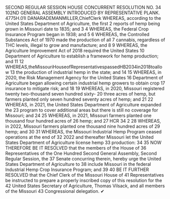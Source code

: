 SECOND REGULAR SESSION
HOUSE CONCURRENT
RESOLUTION NO. 34
102ND GENERAL ASSEMBLY
INTRODUCED BY REPRESENTATIVE PLANK.
4775H.01I DANARADEMANMILLER,ChiefClerk
WHEREAS, according to the United States Department of Agriculture, the first
2 reports of hemp being grown in Missouri date to 1835; and
3
4 WHEREAS, the Federal Crop Insurance Program began in 1938; and
5
6 WHEREAS, the Controlled Substances Act of 1970 made the production of all
7 cannabis, regardless of THC levels, illegal to grow and manufacture; and
8
9 WHEREAS, the Agriculture Improvement Act of 2018 required the United States
10 Department of Agriculture to establish a framework for hemp production; and
11
12 WHEREAS,theMissouriHouseofRepresentativespassedHB2034in2018toallow
13 the production of industrial hemp in the state; and
14
15 WHEREAS, in 2020, the Risk Management Agency for the United States
16 Department of Agriculture began allowing certain industrial hemp growers to obtain crop
17 insurance to mitigate risk; and
18
19 WHEREAS, in 2020, Missouri registered twenty two-thousand seven hundred sixty-
20 three acres of hemp, but farmers planted only seven hundred seventy acres of hemp; and
21
22 WHEREAS, in 2021, the United States Department of Agriculture expanded the
23 program to cover additional areas but there is still no coverage for Missouri; and
24
25 WHEREAS, in 2021, Missouri farmers planted one thousand four hundred acres of
26 hemp; and
27
HCR 34 2
28 WHEREAS, in 2022, Missouri farmers planted one thousand nine hundred acres of
29 hemp; and
30
31 WHEREAS, the Missouri Industrial Hemp Program ceased operations at the end of
32 2022 and thereafter Missouri let the United States Department of Agriculture license hemp
33 production:
34
35 NOW THEREFORE BE IT RESOLVED that the members of the House of
36 Representatives of the One Hundred Second General Assembly, Second Regular Session, the
37 Senate concurring therein, hereby urge the United States Department of Agriculture to
38 include Missouri in the federal Industrial Hemp Crop Insurance Program; and
39
40 BE IT FURTHER RESOLVED that the Chief Clerk of the Missouri House of
41 Representatives be instructed to prepare a properly inscribed copy of this resolution for the
42 United States Secretary of Agriculture, Thomas Vilsack, and all members of the Missouri
43 Congressional delegation.
✔